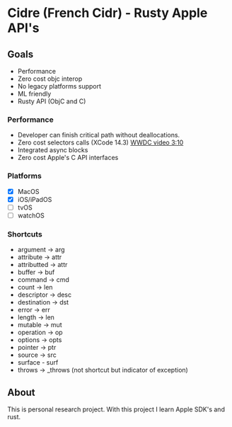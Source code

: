 # Cidre (French Cidr) - Rusty Apple API's

## Goals

- Performance 
- Zero cost objc interop
- No legacy platforms support
- ML friendly
- Rusty API (ObjC and C) 

### Performance 

- Developer can finish critical path without deallocations.
- Zero cost selectors calls (XCode 14.3) [WWDC video 3:10](https://developer.apple.com/videos/play/wwdc2022/110363/)
- Integrated async blocks
- Zero cost Apple's C API interfaces

### Platforms

- [x] MacOS
- [x] iOS/iPadOS
- [ ] tvOS
- [ ] watchOS

### Shortcuts

- argument -> arg
- attribute -> attr
- attributted -> attr
- buffer -> buf
- command -> cmd
- count -> len
- descriptor -> desc
- destination -> dst
- error -> err
- length -> len
- mutable -> mut
- operation -> op
- options -> opts
- pointer -> ptr
- source -> src
- surface - surf
- throws -> _throws (not shortcut but indicator of exception)

## About

This is personal research project. With this project I learn Apple SDK's and rust.